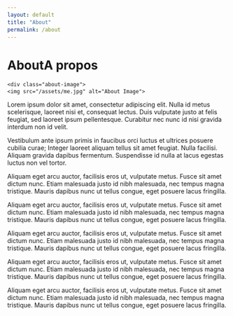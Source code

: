 ```yaml
---
layout: default
title: "About"
permalink: /about
---
```


<div class="content">
    <h1><span class="lang-en">About</span><span class="lang-fr">A propos</span></h1>

    <div class="about-image">
    <img src="/assets/me.jpg" alt="About Image">
  </div>
  <div class="about-text">
    <p>Lorem ipsum dolor sit amet, consectetur adipiscing elit. Nulla id metus scelerisque, laoreet nisi et, consequat lectus. Duis vulputate justo at felis feugiat, sed laoreet ipsum pellentesque. Curabitur nec nunc id nisi gravida interdum non id velit.</p>
    <p>Vestibulum ante ipsum primis in faucibus orci luctus et ultrices posuere cubilia curae; Integer laoreet aliquam tellus sit amet feugiat. Nulla facilisi. Aliquam gravida dapibus fermentum. Suspendisse id nulla at lacus egestas luctus non vel tortor.</p>
    <p>Aliquam eget arcu auctor, facilisis eros ut, vulputate metus. Fusce sit amet dictum nunc. Etiam malesuada justo id nibh malesuada, nec tempus magna tristique. Mauris dapibus nunc ut tellus congue, eget posuere lacus fringilla.</p>
    <p>Aliquam eget arcu auctor, facilisis eros ut, vulputate metus. Fusce sit amet dictum nunc. Etiam malesuada justo id nibh malesuada, nec tempus magna tristique. Mauris dapibus nunc ut tellus congue, eget posuere lacus fringilla.</p>
    <p>Aliquam eget arcu auctor, facilisis eros ut, vulputate metus. Fusce sit amet dictum nunc. Etiam malesuada justo id nibh malesuada, nec tempus magna tristique. Mauris dapibus nunc ut tellus congue, eget posuere lacus fringilla.</p>
    <p>Aliquam eget arcu auctor, facilisis eros ut, vulputate metus. Fusce sit amet dictum nunc. Etiam malesuada justo id nibh malesuada, nec tempus magna tristique. Mauris dapibus nunc ut tellus congue, eget posuere lacus fringilla.</p>
    <p>Aliquam eget arcu auctor, facilisis eros ut, vulputate metus. Fusce sit amet dictum nunc. Etiam malesuada justo id nibh malesuada, nec tempus magna tristique. Mauris dapibus nunc ut tellus congue, eget posuere lacus fringilla.</p>
  </div>

</div>
